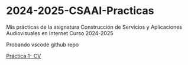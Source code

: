 # 2024-2025-CSAAI-Practicas
Mis prácticas de la asignatura Construcción de Servicios y Aplicaciones Audiovisuales en Internet Curso 2024-2025


Probando vscode github repo

<p>
    <a href =" https://github.com/luciamun/2024-2025-CSAAI-Practicas/tree/main/P1/CVRESPONSIVE/index.html"> Práctica 1- CV</a>

</p>
